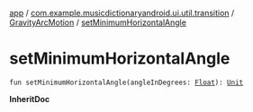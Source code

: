 [app](../../index.md) / [com.example.musicdictionaryandroid.ui.util.transition](../index.md) / [GravityArcMotion](index.md) / [setMinimumHorizontalAngle](./set-minimum-horizontal-angle.md)

# setMinimumHorizontalAngle

`fun setMinimumHorizontalAngle(angleInDegrees: `[`Float`](https://kotlinlang.org/api/latest/jvm/stdlib/kotlin/-float/index.html)`): `[`Unit`](https://kotlinlang.org/api/latest/jvm/stdlib/kotlin/-unit/index.html)

**InheritDoc**

